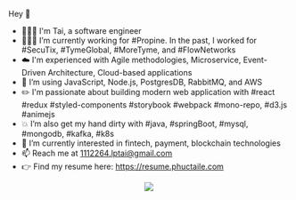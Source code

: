 Hey 👋
- 🙎🏻‍♂️ I'm Tai, a software engineer
- 👨🏻‍💻 I’m currently working for #Propine. In the past, I worked for #SecuTix, #TymeGlobal, #MoreTyme, and #FlowNetworks
- ☁️ I'm experienced with Agile methodologies, Microservice, Event-Driven Architecture, Cloud-based applications
- 🔭 I’m using JavaScript, Node.js, PostgresDB, RabbitMQ, and AWS
- ✏️ I'm passionate about building modern web application with #react #redux #styled-components #storybook #webpack #mono-repo, #d3.js #animejs
- 💥 I’m also get my hand dirty with #java, #springBoot, #mysql, #mongodb, #kafka, #k8s
- 🌱 I’m currently interested in fintech, payment, blockchain technologies
- 📫 Reach me at 1112264.lptai@gmail.com
- 👉 Find my resume here: https://resume.phuctaile.com
<p align="center">
    <img src="https://media2.giphy.com/media/JIX9t2j0ZTN9S/giphy.gif">
</p>
